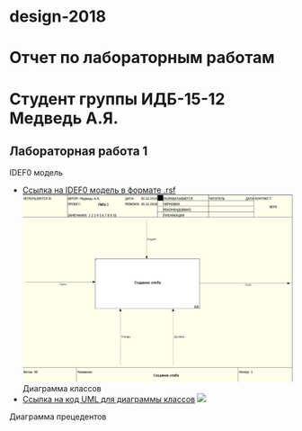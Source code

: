 # design-2018
# Отчет по лабораторным работам
# Студент группы ИДБ-15-12 Медведь А.Я.

## Лабораторная работа 1
IDEF0 модель
* [Ссылка на IDEF0 модель в формате .rsf](https://github.com/alekseimedved/design-2018/blob/master/laba1.rsf)
![](https://github.com/alekseimedved/design-2018/blob/master/фыв.png)
Диаграмма классов
* [Ссылка на код UML для диаграммы классов](https://github.com/alekseimedved/design-2018/blob/master/uml.txt)
![](https://github.com/KolovMaksim/alekseimedved/design-2018/blob/master/лаб1.png)

Диаграмма прецедентов
